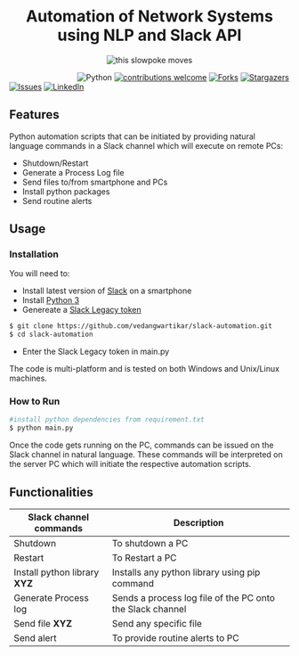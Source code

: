 <h1 align="center">Automation of Network Systems using NLP and Slack API</h1>

<div align="center">
    <img src="https://github.com/vedangwartikar/slack-automation/blob/master/slack-automation.gif" alt = "this slowpoke moves"/>
</div>
 
&nbsp;&nbsp;&nbsp;&nbsp;&nbsp;&nbsp;&nbsp;&nbsp;&nbsp;&nbsp;&nbsp;&nbsp;&nbsp;&nbsp;&nbsp;&nbsp;&nbsp;&nbsp;&nbsp;&nbsp;&nbsp;&nbsp;&nbsp;&nbsp;&nbsp;&nbsp;&nbsp;&nbsp;&nbsp;&nbsp;
![Python](https://img.shields.io/badge/python-v3.6+-blue.svg)
[![contributions welcome](https://img.shields.io/badge/contributions-welcome-brightgreen.svg?style=flat)](https://github.com/vedangwartikar/slack-automation/issues)
[![Forks](https://img.shields.io/github/forks/Devang-25/Face-Mask-Detection-Project.svg?logo=github)](https://github.com/vedangwartikar/slack-automation/members)
[![Stargazers](https://img.shields.io/github/stars/Devang-25/Face-Mask-Detection-Project.svg?logo=github)](https://github.com/vedangwartikar/slack-automation/stargazers)
[![Issues](https://img.shields.io/github/issues/Devang-25/Face-Mask-Detection-Project.svg?logo=github)](https://github.com/vedangwartikar/slack-automation/issues)
[![LinkedIn](https://img.shields.io/badge/-LinkedIn-black.svg?style=flat-square&logo=linkedin&colorB=555)](https://www.linkedin.com/in/vedang-wartikar-57359915a/)

## Features

Python automation scripts that can be initiated by providing natural language commands in a Slack channel which will execute on remote PCs:

- Shutdown/Restart
- Generate a Process Log file
- Send files to/from smartphone and PCs
- Install python packages
- Send routine alerts

## Usage

### Installation

You will need to:

- Install latest version of [Slack](https://slack.com/intl/en-in/downloads/android) on a smartphone
- Install [Python 3](https://www.python.org/downloads/)
- Genereate a [Slack Legacy token](https://api.slack.com/custom-integrations/legacy-tokens)

```bash
$ git clone https://github.com/vedangwartikar/slack-automation.git
$ cd slack-automation
```

- Enter the Slack Legacy token in main.py

The code is multi-platform and is tested on both Windows and Unix/Linux machines.

### How to Run

```bash
#install python dependencies from requirement.txt
$ python main.py
```

Once the code gets running on the PC, commands can be issued on the Slack channel in natural language. These commands will be interpreted on the server PC which will initiate the respective automation scripts.

## Functionalities

Slack channel commands| Description
------------ | ------------------------------------------
Shutdown | To shutdown a PC
Restart | To Restart a PC
Install python library **XYZ** | Installs any python library using pip command
Generate Process log | Sends a process log file of the PC onto the Slack channel
Send file **XYZ** | Send any specific file
Send alert | To provide routine alerts to PC
